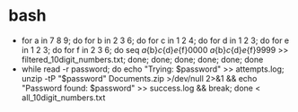 # bash
- for a in 7 8 9; do for b in 2 3 6; do for c in 1 2 4; do for d in 1 2 3; do for e in 1 2 3; do for f in 2 3 6; do seq ${a}${b}${c}${d}${e}${f}0000 ${a}${b}${c}${d}${e}${f}9999 >> filtered_10digit_numbers.txt; done; done; done; done; done; done
- while read -r password; do echo "Trying: $password" >> attempts.log; unzip -tP "$password" Documents.zip >/dev/null 2>&1 && echo "Password found: $password" >> success.log && break; done < all_10digit_numbers.txt
